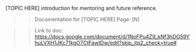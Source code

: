 # 
[TOPIC HERE] introduction for mentoring and future reference.

>> Documentation for [TOPIC HERE]
>> Page: [N]

>> Link to doc: https://docs.google.com/document/d/1NoFPu4Z9_kNf3hDG59YhuLVXH1JKc71kgO7CtFawtDw/edit?skip_itp2_check=true#